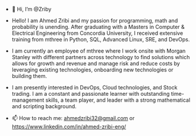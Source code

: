 - 👋 Hi, I’m @Zriby

- Hello! I am Ahmed Zribi and my passion for programming, math and probability is unending. After graduating with a Masters in Computer & Electrical Engineering from Concordia University, I received extensive training from mthree in Python, SQL, Advanced Linux, SRE, and DevOps.

- I am currently an employee of mthree where I work onsite with Morgan Stanley with different partners across technology to find solutions which allows for growth and revenue and manage risk and reduce costs by leveraging existing technologies, onboarding new technologies or building them.

- I am presently interested in DevOps, Cloud technologies, and Stock trading. I am a constant and passionate learner with outstanding time-management skills, a team player, and leader with a strong mathematical and scripting background.

- 📫 How to reach me: ahmedzribi32@gmail.com or https://www.linkedin.com/in/ahmed-zribi-eng/

<!---
Zriby/Zriby is a ✨ special ✨ repository because its `README.md` (this file) appears on your GitHub profile.
You can click the Preview link to take a look at your changes.
--->
